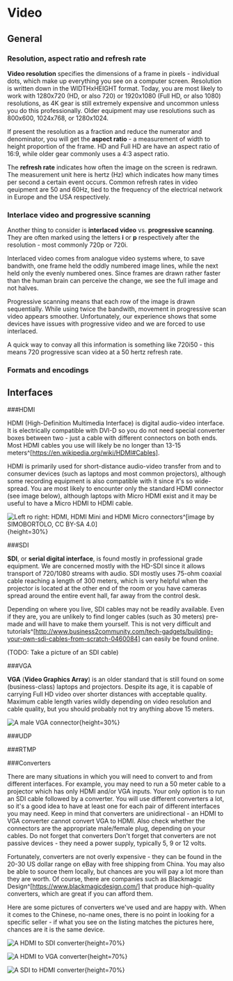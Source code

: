 Video
=====

## General

### Resolution, aspect ratio and refresh rate

__Video resolution__ specifies the dimensions of a frame in pixels - individual dots, which make up everything you see on a
computer screen. Resolution is written down in the WIDTHxHEIGHT format. Today, you are most likely to work with 1280x720 (HD, or also 720)
or 1920x1080 (Full HD, or also 1080) resolutions, as 4K gear is still extremely expensive and uncommon unless you do this professionally.
Older equipment may use resolutions such as 800x600, 1024x768, or 1280x1024.

If present the resolution as a fraction and reduce the numerator and denominator, you will get the __aspect ratio__ - a
measurement of width to height proportion of the frame. HD and Full HD are have an aspect ratio of 16:9, while older
gear commonly uses a 4:3 aspect ratio. 

The __refresh rate__ indicates how often the image on the screen is redrawn. The measurement unit here is hertz (Hz) which
indicates how many times per second a certain event occurs. Common refresh rates in video qeuipment are 50 and 60Hz, tied to the frequency
of the electrical network in Europe and the USA respectively.

### Interlace video and progressive scanning

Another thing to consider is __interlaced video__ vs. __progressive scanning__. They are often marked using the letters
__i__ or __p__ respectively after the resolution - most commonly 720p or 720i. 

Interlaced video comes from analogue video systems where, to save bandwith, one frame held the oddly numbered image lines, while the next held only
the evenly numbered ones. Since frames are drawn rather faster than the human brain can perceive the change, we see the full image and not halves.

Progressive scanning means that each row of the image is drawn sequentially. While using twice the bandwith, movement in progressive scan video
appears smoother. Unfortunately, our experience shows that some devices have issues with progressive video and we are forced to use interlaced.


A quick way to convay all this information is something like 720i50 - this means 720 progressive scan video at a 50 hertz refresh rate.

### Formats and encodings

## Interfaces

###HDMI

HDMI (High-Definition Multimedia Interface) is digital audio-video interface. It is electrically compatible with DVI-D so you do not
need special converter boxes between two - just a cable with different connectors on both ends. Most HDMI cables you use will likely be
no longer than 13-15 meters^[https://en.wikipedia.org/wiki/HDMI#Cables].

HDMI is primarily used for short-distance audio-video transfer from and to consumer devices (such as laptops and most common projectors), although some recording
equipment is also compatible with it since it's so wide-spread. You are most likely to encounter only the standard HDMI connector (see image below),
although laptops with Micro HDMI exist and it may be useful to have a Micro HDMI to HDMI cable.

![Left ro right: HDMI, HDMI Mini and HDMI Micro connectors^[image by SIMOBORTOLO, CC BY-SA 4.0]](images/ch03/hdmi_connectors.png){height=30%}

###SDI

__SDI__, or __serial digital interface__, is found mostly in professional grade equipment. We are concerned mostly with the HD-SDI since it allows transport
of 720/1080 streams with audio. SDI mostly uses 75-ohm coaxial cable reaching a length of 300 meters, which is very helpful when the projector is located
at the other end of the room or you have cameras spread around the entire event hall, far away from the control desk.

Depending on where you live, SDI cables may not be readily available. Even if they are, you are unlikely to find longer cables (such as 30 meters)
pre-made and will have to make them yourself. This is not very difficult and tutorials^[http://www.business2community.com/tech-gadgets/building-your-own-sdi-cables-from-scratch-0460084]
can easily be found online.

(TODO: Take a picture of an SDI cable)

###VGA

__VGA__ (__Video Graphics Array__) is an older standard that is still found on some (business-class) laptops and projectors. Despite its age, it
is capable of carrying Full HD video over shorter distances with acceptable quality. Maximum cable length varies wildly depending on video 
resolution and cable quality, but you should probably not try anything above 15 meters.

![A male VGA connector](images/ch03/vga.jpg){height=30%}

###UDP

###RTMP

###Converters

There are many situations in which you will need to convert to and from different interfaces. For example,
you may need to run a 50 meter cable to a projector which has only HDMI and/or VGA inputs. Your only option is to run an SDI
cable followed by a converter. You will use different converters a lot, so it's a good idea to have at least one for each pair
of different interfaces you may need. Keep in mind that converters are unidirectional - an HDMI to VGA converter cannot convert
VGA to HDMI. Also check whether the connectors are the appropriate male/female plug, depending on your cables. Do not forget
that converters Don't forget that converters are not passive devices - they need a power supply, typically 5, 9 or 12 volts.

Fortunately, converters are not overly expensive - they can be found in the 20-30 US dollar range on eBay with free shipping
from China. You may also be able to source them locally, but chances are you will pay a lot more than they are worth. Of course,
there are companies such as Blackmagic Design^[https://www.blackmagicdesign.com/] that produce high-quality converters, which are
great if you can afford them.

Here are some pictures of converters we've used and are happy with. When it comes to the Chinese, no-name ones, 
there is no point in looking for a specific seller - if what you see on the listing matches the pictures here, chances are it is the same device.

![A HDMI to SDI converter](images/ch03/hdmi_sdi_converter.jpg){height=70%}  

![A HDMI to VGA converter](images/ch03/hdmi_vga_converter.jpg){height=70%}

![A SDI to HDMI converter](images/ch03/sdi_hdmi_converter.jpg){height=70%}

